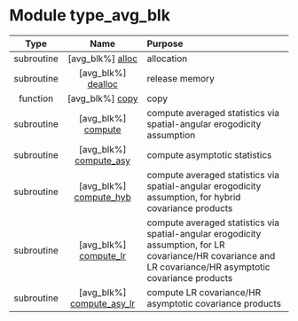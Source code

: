 # Module type_avg_blk

| Type | Name | Purpose |
| :--: | :--: | :---------- |
| subroutine | [avg_blk%] [alloc](https://github.com/benjaminmenetrier/bump/tree/master/src/type_avg_blk.F90#L65) | allocation |
| subroutine | [avg_blk%] [dealloc](https://github.com/benjaminmenetrier/bump/tree/master/src/type_avg_blk.F90#L122) | release memory |
| function | [avg_blk%] [copy](https://github.com/benjaminmenetrier/bump/tree/master/src/type_avg_blk.F90#L154) | copy |
| subroutine | [avg_blk%] [compute](https://github.com/benjaminmenetrier/bump/tree/master/src/type_avg_blk.F90#L188) | compute averaged statistics via spatial-angular erogodicity assumption |
| subroutine | [avg_blk%] [compute_asy](https://github.com/benjaminmenetrier/bump/tree/master/src/type_avg_blk.F90#L365) | compute asymptotic statistics |
| subroutine | [avg_blk%] [compute_hyb](https://github.com/benjaminmenetrier/bump/tree/master/src/type_avg_blk.F90#L508) | compute averaged statistics via spatial-angular erogodicity assumption, for hybrid covariance products |
| subroutine | [avg_blk%] [compute_lr](https://github.com/benjaminmenetrier/bump/tree/master/src/type_avg_blk.F90#L551) | compute averaged statistics via spatial-angular erogodicity assumption, for LR covariance/HR covariance and LR covariance/HR asymptotic covariance products |
| subroutine | [avg_blk%] [compute_asy_lr](https://github.com/benjaminmenetrier/bump/tree/master/src/type_avg_blk.F90#L645) | compute LR covariance/HR asymptotic covariance products |
